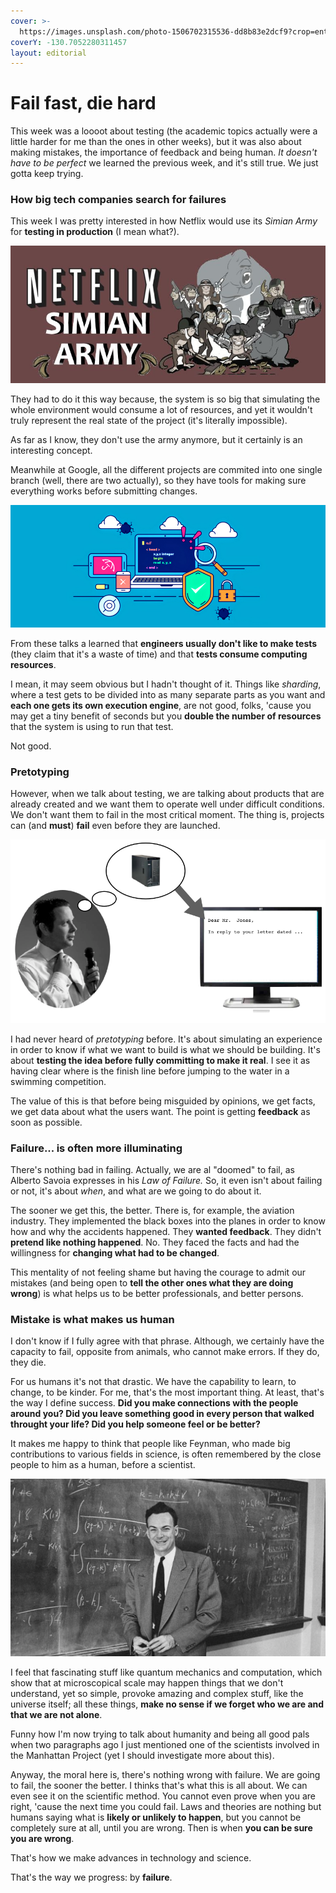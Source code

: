 ```yaml
---
cover: >-
  https://images.unsplash.com/photo-1506702315536-dd8b83e2dcf9?crop=entropy&cs=srgb&fm=jpg&ixid=MnwxOTcwMjR8MHwxfHNlYXJjaHw1fHxtaXN0YWtlfGVufDB8fHx8MTY1MTUzMzY2Ng&ixlib=rb-1.2.1&q=85
coverY: -130.7052280311457
layout: editorial
---
```


# Fail fast, die hard

This week was a loooot about testing (the academic topics actually were a little harder for me than the ones in other weeks), but it was also about making mistakes, the importance of feedback and being human. _It doesn't have to be perfect_ we learned the previous week, and it's still true. We just gotta keep trying.

### How big tech companies search for failures <a href="#netflix_google_testing" id="netflix_google_testing"></a>

This week I was pretty interested in how Netflix would use its _Simian Army_ for **testing in production** (I mean what?).&#x20;

![](<../.gitbook/assets/image (7).png>)

They had to do it this way because, the system is so big that simulating the whole environment would consume a lot of resources, and yet it wouldn't truly represent the real state of the project (it's literally impossible).

As far as I know, they don't use the army anymore, but it certainly is an interesting concept.

Meanwhile at Google, all the different projects are commited into one single branch (well, there are two actually), so they have tools for making sure everything works before submitting changes.

![](<../.gitbook/assets/image (4).png>)

From these talks a learned that **engineers usually don't like to make tests** (they claim that it's a waste of time) and that **tests consume computing resources**.&#x20;

I mean, it may seem obvious but I hadn't thought of it. Things like _sharding_, where a test gets to be divided into as many separate parts as you want and **each one gets its own execution engine**, are not good, folks, 'cause you may get a tiny benefit of seconds but you **double the number of resources** that the system is using to run that test.

Not good.

### Pretotyping

However, when we talk about testing, we are talking about products that are already created and we want them to operate well under difficult conditions. We don't want them to fail in the most critical moment. The thing is, projects can (and **must**) **fail** even before they are launched.

![Pretotyping at IBM](<../.gitbook/assets/image (11).png>)

I had never heard of _pretotyping_ before. It's about simulating an experience in order to know if what we want to build is what we should be building. It's about **testing the idea before fully committing to make it real**. I see it as having clear where is the finish line before jumping to the water in a swimming competition.&#x20;

The value of this is that before being misguided by opinions, we get facts, we get data about what the users want. The point is getting **feedback** as soon as possible.

### Failure... is often more illuminating

There's nothing bad in failing. Actually, we are al "doomed" to fail, as Alberto Savoia expresses in his _Law of Failure._ So, it even isn't about failing or not, it's about _when_, and what are we going to do about it.

The sooner we get this, the better. There is, for example, the aviation industry. They implemented the black boxes into the planes in order to know how and why the accidents happened. They **wanted feedback**. They didn't **pretend like nothing happened**. No. They faced the facts and had the willingness for **changing what had to be changed**.

This mentality of not feeling shame but having the courage to admit our mistakes (and being open to **tell the other ones what they are doing wrong**) is what helps us to be better professionals, and better persons.

### Mistake is what makes us human

I don't know if I fully agree with that phrase. Although, we certainly have the capacity to fail, opposite from animals, who cannot make errors. If they do, they die.

For us humans it's not that drastic. We have the capability to learn, to change, to be kinder. For me, that's the most important thing. At least, that's the way I define success. **Did you make connections with the people around you? Did you leave something good in every person that walked throught your life? Did you help someone feel or be better?**

It makes me happy to think that people like Feynman, who made big contributions to various fields in science, is often remembered by the close people to him as a human, before a scientist.

![](<../.gitbook/assets/image (1).png>)

I feel that fascinating stuff like quantum mechanics and computation, which show that at microscopical scale may happen things that we don't understand, yet so simple, provoke amazing and complex stuff, like the universe itself; all these things, **make no sense if we forget who we are and that we are not alone**.

Funny how I'm now trying to talk about humanity and being all good pals when two paragraphs ago I just mentioned one of the scientists involved in the Manhattan Project (yet I should investigate more about this).

Anyway, the moral here is, there's nothing wrong with failure. We are going to fail, the sooner the better. I thinks that's what this is all about. We can even see it on the scientific method. You cannot even prove when you are right, 'cause the next time you could fail. Laws and theories are nothing but humans saying what is **likely or unlikely to happen**, but you cannot be completely sure at all, until you are wrong. Then is when **you can be sure you are wrong**.

That's how we make advances in technology and science.

That's the way we progress: by **failure**.

